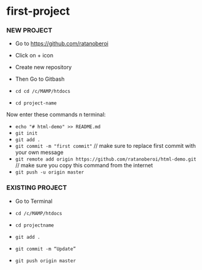 # first-project

### NEW PROJECT
* Go to https://github.com/ratanoberoi
* Click on + icon
* Create new repository

* Then Go to Gitbash
* `cd cd /c/MAMP/htdocs`
* `cd project-name`


Now enter these commands n terminal:

* `echo "# html-demo" >> README.md`
* `git init`
* `git add .`
* `git commit -m "first commit"` // make sure to replace first commit with your own message
* `git remote add origin https://github.com/ratanoberoi/html-demo.git` // make sure you copy this command from the internet
* `git push -u origin master`

### EXISTING PROJECT
* Go to Terminal

* `cd /c/MAMP/htdocs`
* `cd projectname`
* `git add .`
* `git commit -m “Update”`
* `git push origin master`
